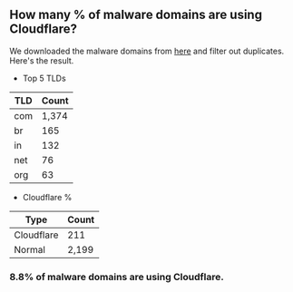## How many % of malware domains are using Cloudflare?


We downloaded the malware domains from [here](https://urlhaus.abuse.ch) and filter out duplicates.
Here's the result.


[//]: # (start replacement)


- Top 5 TLDs

| TLD | Count |
| --- | --- |
| com | 1,374 |
| br | 165 |
| in | 132 |
| net | 76 |
| org | 63 |


- Cloudflare %

| Type | Count |
| --- | --- |
| Cloudflare | 211 |
| Normal | 2,199 |


### 8.8% of malware domains are using Cloudflare.